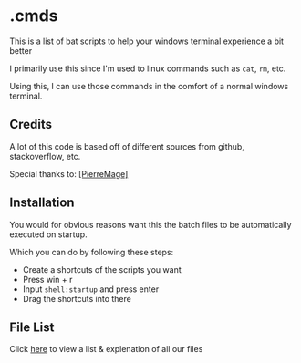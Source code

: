 # .cmds

This is a list of bat scripts to help your windows terminal experience a bit better

I primarily use this since I'm used to linux commands such as `cat`, `rm`, etc.

Using this, I can use those commands in the comfort of a normal windows terminal.

## Credits

A lot of this code is based off of different sources from github, stackoverflow, etc.

Special thanks to: [\[PierreMage\]](https://gist.github.com/PierreMage/6874814)

## Installation

You would for obvious reasons want this the batch files to be automatically executed on startup.

Which you can do by following these steps:

- Create a shortcuts of the scripts you want
- Press win + r
- Input `shell:startup` and press enter
- Drag the shortcuts into there

## File List

Click [here](https://github.com/Z3rio/scripts) to view a list & explenation of all our files
